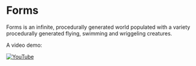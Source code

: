 # Forms

Forms is an infinite, procedurally generated world populated with a variety procedurally generated flying, swimming and wriggeling creatures.

A video demo:

[![YouTube](http://img.youtube.com/vi/iucyXHyrBQI/0.jpg)](https://www.youtube.com/watch?v=iucyXHyrBQI)
